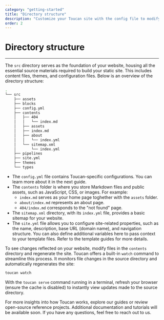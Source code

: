 ```yaml
---
category: "getting-started"
title: "Directory structure"
description: "Customize your Toucan site with the config file to modify default locations, naming conventions, and enhance your website effortlessly."
order: 2
---
```


# Directory structure
---

The `src` directory serves as the foundation of your website, housing all the essential source materials required to build your static site. This includes content files, themes, and configuration files. Below is an overview of the directory structure:

```sh
.
└── src
    ├── assets
    ├── blocks
    ├── config.yml
    ├── contents
    │   ├── 404
    │   │   └── index.md
    │   ├── assets
    │   ├── index.md
    │   ├── about
    │   │   └── index.yml
    │   └── sitemap.xml
    │       └── index.yml
    ├── pipelines
    ├── site.yml
    ├── themes
    └── types
```

- The `config.yml` file contains Toucan-specific configurations. You can learn more about it in the next guide.
- The `contents` folder is where you store Markdown files and public assets, such as JavaScript, CSS, or images. For example:
    - `index.md` serves as your home page toghether with the `assets` folder.
    - `about/index.md` represents an about page.
    - `404/index.md` corresponds to the "not found" page.
- The `sitemap.xml` directory, with its `index.yml` file, provides a basic sitemap for your website.
- The `site.yml` file allows you to configure site-related properties, such as the name, description, base URL (domain name), and navigation structure. You can also define additional variables here to pass context to your template files. Refer to the template guides for more details.

To see changes reflected on your website, modify files in the `contents` directory and regenerate the site. Toucan offers a built-in `watch` command to streamline this process. It monitors file changes in the source directory and automatically regenerates the site:

```sh
toucan watch
```

With the `toucan serve` command running in a terminal, refresh your browser (ensure the cache is disabled) to instantly view updates made to the source directory.

For more insights into how Toucan works, explore our guides or review open-source reference projects. Additional documentation and tutorials will be available soon. If you have any questions, feel free to reach out to us.
